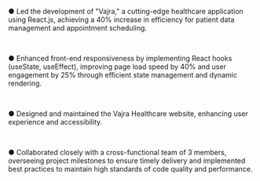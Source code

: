 <p>● Led the development of "Vajra," a cutting-edge healthcare application using React.js, achieving a 40% increase in efficiency for patient data
management and appointment scheduling.
</p></br>
<p>
● Enhanced front-end responsiveness by implementing React hooks (useState, useEffect), improving page load speed by 40% and user engagement
by 25% through efficient state management and dynamic rendering.
</p></br>
<p>
● Designed and maintained the Vajra Healthcare website, enhancing user experience and accessibility.
</p></br>
<p>
● Collaborated closely with a cross-functional team of 3 members, overseeing project milestones to ensure timely delivery and implemented best
practices to maintain high standards of code quality and performance.
</p></br>

